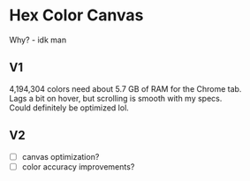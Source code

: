 # Hex Color Canvas

Why? - idk man

## V1

4,194,304 colors need about 5.7 GB of RAM for the Chrome tab.  
Lags a bit on hover, but scrolling is smooth with my specs.  
Could definitely be optimized lol.

## V2

- [ ] canvas optimization?
- [ ] color accuracy improvements?

